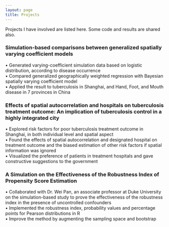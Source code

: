 ```yaml
---
layout: page
title: Projects
---
```


Projects I have involved are listed here. Some code and results are shared also.

### Simulation-based comparisons between generalized spatially varying coefficient models
• Generated varying-coefficient simulation data based on logistic distribution, according to disease occurrence  
• Compared generalized geographically weighted regression with Bayesian spatially varying coefficient model  
• Applied the result to tuberculosis in Shanghai, and Hand, Foot, and Mouth disease in 7 provinces in China  

### Effects of spatial autocorrelation and hospitals on tuberculosis treatment outcome: An implication of tuberculosis control in a highly integrated city  
• Explored risk factors for poor tuberculosis treatment outcome in Shanghai, in both individual level and spatial aspect  
• Found the effects of spatial autocorrelation and designated hospital on treatment outcome and the biased estimation of other risk factors if spatial information was ignored  
• Visualized the preference of patients in treatment hospitals and gave constructive suggestions to the government  

### A Simulation on the Effectiveness of the Robustness Index of Propensity Score Estimation  
• Collaborated with Dr. Wei Pan, an associate professor at Duke University on the simulation-based study to prove the effectiveness of the robustness index in the presence of uncontrolled confounders  
• Implemented the robustness index, probability values and percentage points for Pearson distributions in R  
• Improve the method by augmenting the sampling space and bootstrap  


